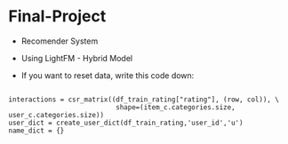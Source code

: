 # Final-Project

- Recomender System
- Using LightFM - Hybrid Model


- If you want to reset data, write this code down:

```

interactions = csr_matrix((df_train_rating["rating"], (row, col)), \
                           shape=(item_c.categories.size, user_c.categories.size))
user_dict = create_user_dict(df_train_rating,'user_id','u')
name_dict = {}
